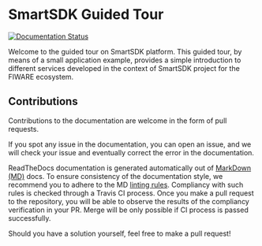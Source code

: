 # SmartSDK Guided Tour

[![Documentation Status](https://readthedocs.org/projects/guided-tour-smartsdk/badge/?version=latest)](http://guided-tour-smartsdk.readthedocs.io/en/latest/?badge=latest)

Welcome to the guided tour on SmartSDK platform. This guided tour, by means of a
small application example, provides a simple introduction to different services
developed in the context of SmartSDK project for the FIWARE ecosystem.

## Contributions

Contributions to the documentation are welcome in the form of pull requests.

If you spot any issue in the documentation, you can open an issue, and we will
check your issue and eventually correct the error in the
documentation.

ReadTheDocs documentation is generated automatically out of [MarkDown (MD)](https://guides.github.com/features/mastering-markdown/)
docs. To ensure consistency of the documentation style, we recommend you to
adhere to the MD [linting rules](https://github.com/DavidAnson/markdownlint/blob/master/doc/Rules.md).
Compliancy with such rules is checked through a Travis CI process. Once you make
a pull request to the repository, you will be able to observe the results of
the compliancy verification in your PR. Merge will be only possible if CI
process is passed successfully.

Should you have a solution yourself, feel free to make a pull request!
